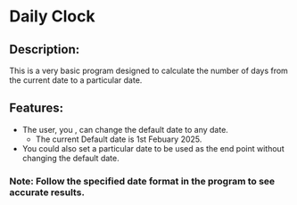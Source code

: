 # Daily Clock

## Description: 
This is a very basic program designed to calculate the number of days from the current date to a particular date. 

## Features:
- The user, you , can change the default date to any date.
   - The current Default date is 1st Febuary 2025.
- You could also set a particular date to be used as the end point without changing the default date. 



### Note: Follow the specified date format in the program to see accurate results.  
